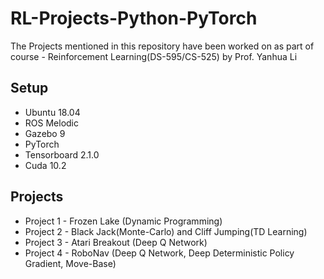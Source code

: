 # RL-Projects-Python-PyTorch
The Projects mentioned in this repository have been worked on as part of course - Reinforcement Learning(DS-595/CS-525) by Prof. Yanhua Li

## Setup
- Ubuntu 18.04
- ROS Melodic
- Gazebo 9
- PyTorch
- Tensorboard 2.1.0
- Cuda 10.2

## Projects
- Project 1 - Frozen Lake (Dynamic Programming)
- Project 2 - Black Jack(Monte-Carlo) and Cliff Jumping(TD Learning)
- Project 3 - Atari Breakout (Deep Q Network)
- Project 4 - RoboNav (Deep Q Network, Deep Deterministic Policy Gradient, Move-Base)
